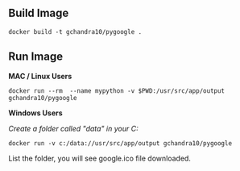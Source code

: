 ## Build  Image

    docker build -t gchandra10/pygoogle .

## Run Image 

**MAC / Linux Users**

    docker run --rm  --name mypython -v $PWD:/usr/src/app/output  gchandra10/pygoogle

**Windows Users**

*Create a folder called  "data" in your C:*

    docker run -v c:/data://usr/src/app/output gchandra10/pygoogle

List the folder, you will see google.ico file downloaded.